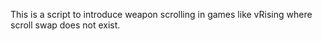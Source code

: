 This is a script to introduce weapon scrolling in games like vRising where scroll swap does not exist.